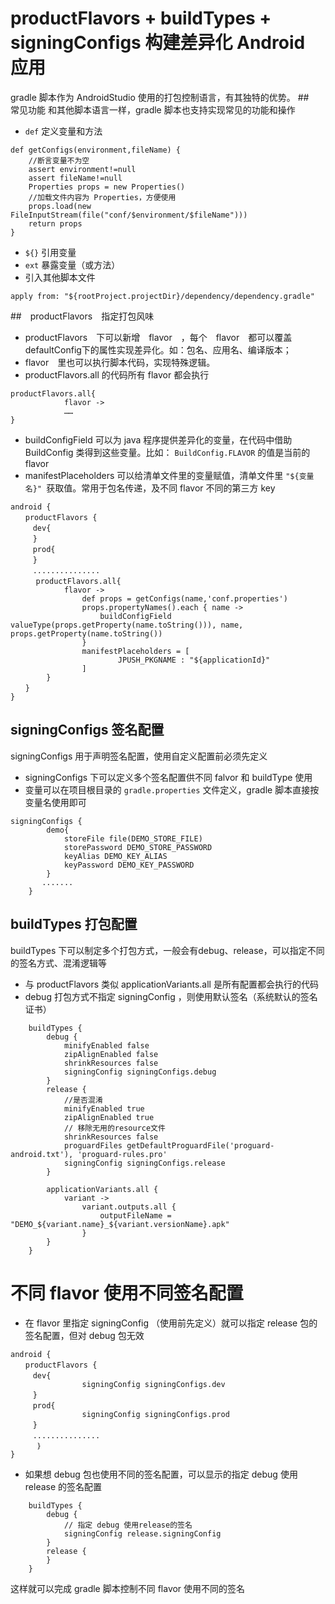 # productFlavors + buildTypes + signingConfigs 构建差异化 Android 应用
gradle 脚本作为 AndroidStudio 使用的打包控制语言，有其独特的优势。
##　常见功能
和其他脚本语言一样，gradle 脚本也支持实现常见的功能和操作
- `def` 定义变量和方法
```
def getConfigs(environment,fileName) {
    //断言变量不为空
    assert environment!=null
    assert fileName!=null
    Properties props = new Properties()
    //加载文件内容为 Properties，方便使用
    props.load(new FileInputStream(file("conf/$environment/$fileName")))
    return props
}
```
- `${}` 引用变量
- `ext` 暴露变量（或方法）
-  引入其他脚本文件 
```
apply from: "${rootProject.projectDir}/dependency/dependency.gradle"
```
##　productFlavors　指定打包风味
- productFlavors　下可以新增　flavor　，每个　flavor　都可以覆盖defaultConfig下的属性实现差异化。如：包名、应用名、编译版本；
- flavor　里也可以执行脚本代码，实现特殊逻辑。
- productFlavors.all 的代码所有 flavor 都会执行
```
productFlavors.all{
            flavor ->
            ……
}
```
- buildConfigField 可以为 java 程序提供差异化的变量，在代码中借助
 BuildConfig 类得到这些变量。比如： `BuildConfig.FLAVOR` 的值是当前的
 flavor
- manifestPlaceholders 可以给清单文件里的变量赋值，清单文件里 `"${变量名}" `获取值。常用于包名传递，及不同 flavor 不同的第三方 key


```
android {
　　productFlavors {
　　　dev{
　　　}
　　　prod{
　　　}
　　　...............
    　productFlavors.all{
            flavor ->
                def props = getConfigs(name,'conf.properties')
                props.propertyNames().each { name ->
                    buildConfigField valueType(props.getProperty(name.toString())), name, props.getProperty(name.toString())
                }
                manifestPlaceholders = [
                        JPUSH_PKGNAME : "${applicationId}"                        
                ]
        }
　　}
}
```
## signingConfigs 签名配置
signingConfigs  用于声明签名配置，使用自定义配置前必须先定义
- signingConfigs  下可以定义多个签名配置供不同 falvor 和 buildType 使用
- 变量可以在项目根目录的 `gradle.properties` 文件定义，gradle 脚本直接按变量名使用即可

```
signingConfigs {
        demo{
            storeFile file(DEMO_STORE_FILE)
            storePassword DEMO_STORE_PASSWORD
            keyAlias DEMO_KEY_ALIAS
            keyPassword DEMO_KEY_PASSWORD
        }
       .......
    }
```
## buildTypes 打包配置
buildTypes 下可以制定多个打包方式，一般会有debug、release，可以指定不同的签名方式、混淆逻辑等
- 与 productFlavors 类似 applicationVariants.all 是所有配置都会执行的代码
- debug 打包方式不指定 signingConfig ，则使用默认签名（系统默认的签名证书）

```
    buildTypes {
        debug {
            minifyEnabled false
            zipAlignEnabled false
            shrinkResources false       
            signingConfig signingConfigs.debug    
        }
        release {
            //是否混淆
            minifyEnabled true
            zipAlignEnabled true
            // 移除无用的resource文件
            shrinkResources false
            proguardFiles getDefaultProguardFile('proguard-android.txt'), 'proguard-rules.pro'
            signingConfig signingConfigs.release    
        }

        applicationVariants.all {
            variant ->
                variant.outputs.all {
                    outputFileName = "DEMO_${variant.name}_${variant.versionName}.apk"
                }
        }
    }

```

# 不同 flavor 使用不同签名配置
- 在 flavor 里指定 signingConfig （使用前先定义）就可以指定 release 包的签名配置，但对 debug 包无效
```
android {
　　productFlavors {
　　　dev{
                signingConfig signingConfigs.dev
　　　}
　　　prod{
                signingConfig signingConfigs.prod
　　　}
　　　...............
      ｝
}
```
- 如果想 debug 包也使用不同的签名配置，可以显示的指定 debug 使用release 的签名配置
```
    buildTypes {
        debug {
            // 指定 debug 使用release的签名
            signingConfig release.signingConfig
        }
        release {
        }
    }
```
这样就可以完成 gradle 脚本控制不同 flavor 使用不同的签名
